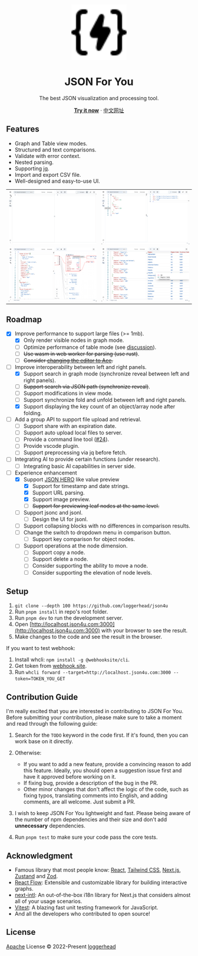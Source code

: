<p align="center">
<img src="./src/app/icon.svg" height="150">
</p>

<h1 align="center">
JSON For You
</h1>
<p align="center">
The best JSON visualization and processing tool.
<br />

<p align="center">
<a href="https://json4u.com/editor"><b>Try it now</b></a> · <a href="https://json4u.cn">中文网址</a>
</p>

## Features

- Graph and Table view modes.
- Structured and text comparisons.
- Validate with error context.
- Nested parsing.
- Supporting [jq](https://jqlang.github.io/jq).
- Import and export CSV file.
- Well-designed and easy-to-use UI.

<table>
<tr>
<td><img src="./public/example/jq.gif"></td>
<td><img src="./public/example/nest-parse.webp"></td>
</tr>
<tr>
<td><img src="./public/example/graph.webp"></td>
<td><img src="./public/example/table.webp"></td>
</tr>
</table>

## Roadmap

- [x] Improve performance to support large files (>= 1mb).
  - [x] Only render visible nodes in graph mode.
  - [ ] Optimize performance of table mode (see [discussion](https://github.com/loggerhead/json4u/discussions/55)).
  - [ ] ~~Use wasm in web worker for parsing (use rust)~~.
  - [ ] ~~Consider [changing the editor to Ace](https://medium.com/miro-engineering/how-we-integrated-a-code-editor-on-the-miro-canvas-a41e0eff7f21).~~
- [ ] Improve interoperability between left and right panels.
  - [x] Support search in graph mode (synchronize reveal between left and right panels).
  - [ ] ~~Support search via JSON path (synchronize reveal)~~.
  - [ ] Support modifications in view mode.
  - [ ] Support synchronize fold and unfold between left and right panels.
  - [x] Support displaying the key count of an object/array node after folding.
- [ ] Add a group API to support file upload and retrieval.
  - [ ] Support share with an expiration date.
  - [ ] Support auto upload local files to server.
  - [ ] Provide a command line tool ([#24](https://github.com/loggerhead/json4u/issues/24)).
  - [ ] Provide vscode plugin.
  - [ ] Support preprocessing via jq before fetch.
- [ ] Integrating AI to provide certain functions (under research).
  - [ ] Integrating basic AI capabilities in server side.
- [ ] Experience enhancement
  - [x] Support [JSON HERO](https://jsonhero.io/) like value preview
    - [x] Support for timestamp and date strings.
    - [x] Support URL parsing.
    - [x] Support image preview.
    - [ ] ~~Support for previewing leaf nodes at the same level.~~
  - [ ] Support jsonc and jsonl.
    - [ ] Design the UI for jsonl.
  - [ ] Support collapsing blocks with no differences in comparison results.
  - [ ] Change the switch to dropdown menu in comparison button.
    - [ ] Support key comparison for object nodes.
  - [ ] Support operations at the node dimension.
    - [ ] Support copy a node.
    - [ ] Support delete a node.
    - [ ] Consider supporting the ability to move a node.
    - [ ] Consider supporting the elevation of node levels.

## Setup

1. `git clone --depth 100 https://github.com/loggerhead/json4u`
2. Run `pnpm install` in repo's root folder.
3. Run `pnpm dev` to run the development server.
4. Open [http://localhost.json4u.com:3000](http://localhost.json4u.com:3000) with your browser to see the result.
5. Make changes to the code and see the result in the browser.

If you want to test webhook:

1. Install whcli: `npm install -g @webhooksite/cli`.
2. Get token from [webhook.site](https://webhook.site/).
3. Run `whcli forward --target=http://localhost.json4u.com:3000 --token=TOKEN_YOU_GET`

## Contribution Guide

I'm really excited that you are interested in contributing to JSON For You. Before submitting your contribution, please make sure to take a moment and read through the following guide:

1. Search for the `TODO` keyword in the code first. If it's found, then you can work base on it directly.
2. Otherwise:

   - If you want to add a new feature, provide a convincing reason to add this feature. Ideally, you should open a suggestion issue first and have it approved before working on it.
   - If fixing bug, provide a description of the bug in the PR.
   - Other minor changes that don't affect the logic of the code, such as fixing typos, translating comments into English, and adding comments, are all welcome. Just submit a PR.

3. I wish to keep JSON For You lightweight and fast. Please being aware of the number of npm dependencies and their size and don't add **unnecessary** dependencies.
4. Run `pnpm test` to make sure your code pass the core tests.

## Acknowledgment

- Famous library that most people know: [React](https://react.dev/), [Tailwind CSS](https://tailwindcss.com/), [Next.js](https://nextjs.org/), [Zustand](https://zustand-demo.pmnd.rs/) and [Zod](https://zod.dev/).
- [React Flow](https://github.com/xyflow/xyflow): Extensible and customizable library for building interactive graphs.
- [next-intl](https://github.com/amannn/next-intl): An out-of-the-box i18n library for Next.js that considers almost all of your usage scenarios.
- [Vitest](https://vitest.dev/): A blazing fast unit testing framework for JavaScript.
- And all the developers who contributed to open source!

## License

[Apache](./LICENSE) License © 2022-Present [loggerhead](https://github.com/loggerhead)
